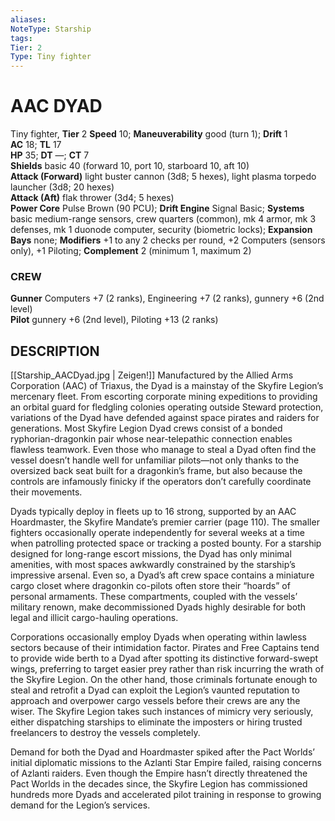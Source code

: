 ```yaml
---
aliases: 
NoteType: Starship
tags: 
Tier: 2
Type: Tiny fighter  
---
```

# AAC DYAD
Tiny fighter, **Tier** 2
**Speed** 10; **Maneuverability** good (turn 1); **Drift** 1  
**AC** 18; **TL** 17  
**HP** 35; **DT** —; **CT** 7  
**Shields** basic 40 (forward 10, port 10, starboard 10, aft 10)  
**Attack (Forward)** light buster cannon (3d8; 5 hexes), light plasma torpedo launcher (3d8; 20 hexes)  
**Attack (Aft)** flak thrower (3d4; 5 hexes)  
**Power Core** Pulse Brown (90 PCU); **Drift Engine** Signal Basic; **Systems** basic medium-range sensors, crew quarters (common), mk 4 armor, mk 3 defenses, mk 1 duonode computer, security (biometric locks); **Expansion Bays** none; **Modifiers** +1 to any 2 checks per round, +2 Computers (sensors only), +1 Piloting; **Complement** 2 (minimum 1, maximum 2)

### CREW

**Gunner** Computers +7 (2 ranks), Engineering +7 (2 ranks), gunnery +6 (2nd level)  
**Pilot** gunnery +6 (2nd level), Piloting +13 (2 ranks)

## DESCRIPTION


[[Starship_AACDyad.jpg | Zeigen!]]
Manufactured by the Allied Arms Corporation (AAC) of Triaxus, the Dyad is a mainstay of the Skyfire Legion’s mercenary fleet. From escorting corporate mining expeditions to providing an orbital guard for fledgling colonies operating outside Steward protection, variations of the Dyad have defended against space pirates and raiders for generations. Most Skyfire Legion Dyad crews consist of a bonded ryphorian-dragonkin pair whose near-telepathic connection enables flawless teamwork. Even those who manage to steal a Dyad often find the vessel doesn’t handle well for unfamiliar pilots—not only thanks to the oversized back seat built for a dragonkin’s frame, but also because the controls are infamously finicky if the operators don’t carefully coordinate their movements.  
  
Dyads typically deploy in fleets up to 16 strong, supported by an AAC Hoardmaster, the Skyfire Mandate’s premier carrier (page 110). The smaller fighters occasionally operate independently for several weeks at a time when patrolling protected space or tracking a posted bounty. For a starship designed for long-range escort missions, the Dyad has only minimal amenities, with most spaces awkwardly constrained by the starship’s impressive arsenal. Even so, a Dyad’s aft crew space contains a miniature cargo closet where dragonkin co-pilots often store their “hoards” of personal armaments. These compartments, coupled with the vessels’ military renown, make decommissioned Dyads highly desirable for both legal and illicit cargo-hauling operations.  
  
Corporations occasionally employ Dyads when operating within lawless sectors because of their intimidation factor. Pirates and Free Captains tend to provide wide berth to a Dyad after spotting its distinctive forward-swept wings, preferring to target easier prey rather than risk incurring the wrath of the Skyfire Legion. On the other hand, those criminals fortunate enough to steal and retrofit a Dyad can exploit the Legion’s vaunted reputation to approach and overpower cargo vessels before their crews are any the wiser. The Skyfire Legion takes such instances of mimicry very seriously, either dispatching starships to eliminate the imposters or hiring trusted freelancers to destroy the vessels completely.  
  
Demand for both the Dyad and Hoardmaster spiked after the Pact Worlds’ initial diplomatic missions to the Azlanti Star Empire failed, raising concerns of Azlanti raiders. Even though the Empire hasn’t directly threatened the Pact Worlds in the decades since, the Skyfire Legion has commissioned hundreds more Dyads and accelerated pilot training in response to growing demand for the Legion’s services.
